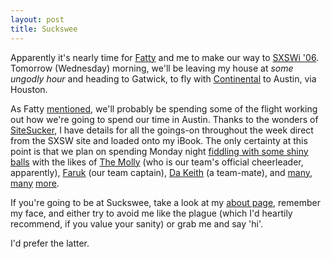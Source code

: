 ```yaml
---
layout: post
title: Suckswee
---
```

Apparently it's nearly time for [Fatty][] and me to make our way to [SXSWi '06][SXSWi06]. Tomorrow (Wednesday) morning, we'll be leaving my house at <dfn title="around 5am">some ungodly hour</dfn> and heading to Gatwick, to fly with [Continental][] to Austin, via Houston.

As Fatty [mentioned][Fatty SXSWi], we'll probably be spending some of the flight working out how we're going to spend our time in Austin. Thanks to the wonders of [SiteSucker][], I have details for all the goings-on throughout the week direct from the SXSW site and loaded onto my iBook. The only certainty at this point is that we plan on spending Monday night [fiddling with some shiny balls][bowling] with the likes of [The Molly][Molly] (who is our team's official cheerleader, apparently), [Faruk][] (our team captain), [Da Keith][] (a team-mate), and [many][Scrivs], [many][Mike Davidson] [more][Dave Shea].

If you're going to be at Suckswee, take a look at my [about page][], remember my face, and either try to avoid me like the plague (which I'd heartily recommend, if you value your sanity) or grab me and say 'hi'. 

I'd prefer the latter.

[Fatty]: http://blog.fatbusinessman.com/ "David Thompson's blog, FatBusinessman.com"
[SXSWi06]: http://2006.sxsw.com/
[Continental]: http://www.continental.com/
[Fatty SXSWi]: http://blog.fatbusinessman.com/archives/2006/03/06/suckswee/
[SiteSucker]: http://www.sitesucker.us/
[bowling]: http://bowling.avalonstar.com/
[Molly]: http://molly.com/
[Faruk]: http://kurafire.net/
[Da Keith]: http://7nights.com/asterisk "D. Keith Robinson"
[Scrivs]: http://9rules.com/whitespace "Paul Scrivens"
[Mike Davidson]: http://mikeindustries.com/ "Mike Davidson"
[Dave Shea]: http://mezzoblue.com/ "Dave Shea"
[about page]: /about/
